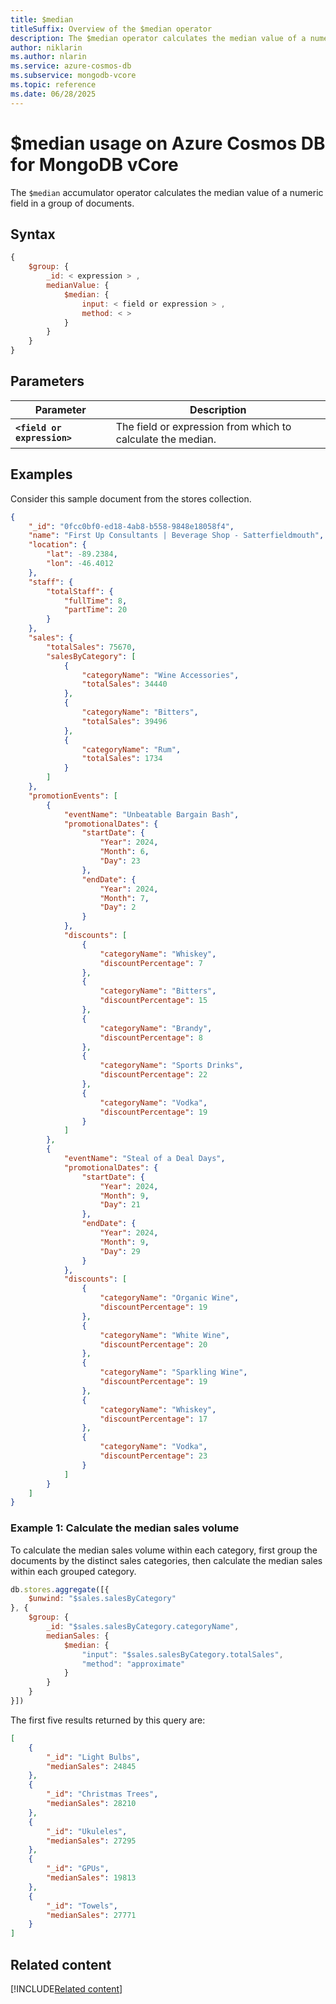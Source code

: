 ```yaml
---
title: $median
titleSuffix: Overview of the $median operator
description: The $median operator calculates the median value of a numeric field in a group of documents.
author: niklarin
ms.author: nlarin
ms.service: azure-cosmos-db
ms.subservice: mongodb-vcore
ms.topic: reference
ms.date: 06/28/2025
---
```


# $median usage on Azure Cosmos DB for MongoDB vCore

The `$median` accumulator operator calculates the median value of a numeric field in a group of documents. 

## Syntax

```javascript
{
    $group: {
        _id: < expression > ,
        medianValue: {
            $median: {
                input: < field or expression > ,
                method: < >
            }
        }
    }
}
```

## Parameters  

| Parameter | Description |
| --- | --- |
| **`<field or expression>`** | The field or expression from which to calculate the median. |

## Examples

Consider this sample document from the stores collection.

```json
{
    "_id": "0fcc0bf0-ed18-4ab8-b558-9848e18058f4",
    "name": "First Up Consultants | Beverage Shop - Satterfieldmouth",
    "location": {
        "lat": -89.2384,
        "lon": -46.4012
    },
    "staff": {
        "totalStaff": {
            "fullTime": 8,
            "partTime": 20
        }
    },
    "sales": {
        "totalSales": 75670,
        "salesByCategory": [
            {
                "categoryName": "Wine Accessories",
                "totalSales": 34440
            },
            {
                "categoryName": "Bitters",
                "totalSales": 39496
            },
            {
                "categoryName": "Rum",
                "totalSales": 1734
            }
        ]
    },
    "promotionEvents": [
        {
            "eventName": "Unbeatable Bargain Bash",
            "promotionalDates": {
                "startDate": {
                    "Year": 2024,
                    "Month": 6,
                    "Day": 23
                },
                "endDate": {
                    "Year": 2024,
                    "Month": 7,
                    "Day": 2
                }
            },
            "discounts": [
                {
                    "categoryName": "Whiskey",
                    "discountPercentage": 7
                },
                {
                    "categoryName": "Bitters",
                    "discountPercentage": 15
                },
                {
                    "categoryName": "Brandy",
                    "discountPercentage": 8
                },
                {
                    "categoryName": "Sports Drinks",
                    "discountPercentage": 22
                },
                {
                    "categoryName": "Vodka",
                    "discountPercentage": 19
                }
            ]
        },
        {
            "eventName": "Steal of a Deal Days",
            "promotionalDates": {
                "startDate": {
                    "Year": 2024,
                    "Month": 9,
                    "Day": 21
                },
                "endDate": {
                    "Year": 2024,
                    "Month": 9,
                    "Day": 29
                }
            },
            "discounts": [
                {
                    "categoryName": "Organic Wine",
                    "discountPercentage": 19
                },
                {
                    "categoryName": "White Wine",
                    "discountPercentage": 20
                },
                {
                    "categoryName": "Sparkling Wine",
                    "discountPercentage": 19
                },
                {
                    "categoryName": "Whiskey",
                    "discountPercentage": 17
                },
                {
                    "categoryName": "Vodka",
                    "discountPercentage": 23
                }
            ]
        }
    ]
}
```

### Example 1: Calculate the median sales volume

To calculate the median sales volume within each category, first group the documents by the distinct sales categories, then calculate the median sales within each grouped category.

```javascript
db.stores.aggregate([{
    $unwind: "$sales.salesByCategory"
}, {
    $group: {
        _id: "$sales.salesByCategory.categoryName",
        medianSales: {
            $median: {
                "input": "$sales.salesByCategory.totalSales",
                "method": "approximate"
            }
        }
    }
}])
```

The first five results returned by this query are:

```json
[
    {
        "_id": "Light Bulbs",
        "medianSales": 24845
    },
    {
        "_id": "Christmas Trees",
        "medianSales": 28210
    },
    {
        "_id": "Ukuleles",
        "medianSales": 27295
    },
    {
        "_id": "GPUs",
        "medianSales": 19813
    },
    {
        "_id": "Towels",
        "medianSales": 27771
    }
]
```

## Related content

[!INCLUDE[Related content](../includes/related-content.md)]
